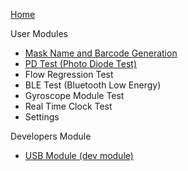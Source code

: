 [Home](https://github.com/navi25/breezing_rgf/wiki)

User Modules
* [Mask Name and Barcode Generation](https://github.com/navi25/breezing_rgf/wiki/Mask-Name-and-Barcode-Generation)
* [PD Test (Photo Diode Test)](https://github.com/navi25/breezing_rgf/wiki/PD-Test-(Photo-Diode-Test))
* Flow Regression Test
* BLE Test (Bluetooth Low Energy)
* Gyroscope Module Test
* Real Time Clock Test
* Settings

Developers Module
* [USB Module (dev module)](https://github.com/navi25/breezing_rgf/wiki/USB-Module-(dev-module))